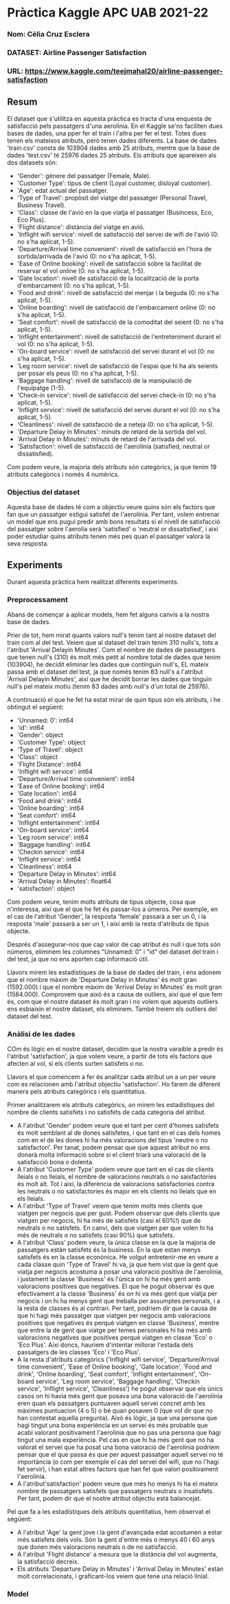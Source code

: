 # Pràctica Kaggle APC UAB 2021-22
### Nom: Cèlia Cruz Esclera
### DATASET: Airline Passenger Satisfaction
### URL: https://www.kaggle.com/teejmahal20/airline-passenger-satisfaction

## Resum
El dataset que s'utilitza en aquesta pràctica es tracta d'una enquesta de satisfacció pels passatgers d'una aerolínia.
En el Kaggle se'ns faciliten dues bases de dades, una pper fer el train i l'altra per fer el test. Totes dues tenen els mateixos atributs, però tenen dades diferents.
La base de dades 'train.csv' consta de 103904 dades amb 25 atributs, mentre que la base de dades 'test.csv' té 25976 dades 25 atributs.
Els atributs que apareixen als dos datasets són:
  - 'Gender': gènere del passatger (Female, Male).
  - 'Customer Type': tipus de client (Loyal customer, disloyal customer).
  - 'Age': edat actual del passatger.
  - 'Type of Travel': propòsit del viatge del passatger (Personal Travel, Business Travel).
  - 'Class': classe de l'avió en la que viatja el passatger (Busincess, Eco, Eco Plus).
  - 'Flight distance': distància del viatge en avió.
  - 'Inflight wifi service': nivell de satisfacció del servei de wifi de l'avió (0: no s'ha aplicat, 1-5).
  - 'Departure/Arrival time convenient': nivell de satisfacció en l'hora de sortida/arrivada de l'avió (0: no s'ha aplicat, 1-5).
  - 'Ease of Online booking': nivell de satisfacció sobre la facilitat de reservar el vol online (0: no s'ha aplicat, 1-5).
  - 'Gate location': nivell de satisfacció de la localització de la porta d'embarcament (0: no s'ha aplicat, 1-5).
  - 'Food and drink': nivell de satisfacció del menjar i la beguda (0: no s'ha aplicat, 1-5).
  - 'Online boarding': nivell de satisfacció de l'embarcament online (0: no s'ha aplicat, 1-5).
  - 'Seat comfort': nivell de satisfacció de la comoditat del seient (0: no s'ha aplicat, 1-5).
  - 'Inflight entertainment': nivell de satisfacció de l'entreteniment durant el vol (0: no s'ha aplicat, 1-5).
  - 'On-board service': nivell de satisfacció del servei durant el vol (0: no s'ha aplicat, 1-5).
  - 'Leg room service': nivell de satisfacció de l'espai que hi ha als seients per posar els peus (0: no s'ha aplicat, 1-5).
  - 'Baggage handling': nivell de satisfacció de la manipulació de l'equipatge (1-5).
  - 'Check-in service': nivell de satisfacció del servei check-in (0: no s'ha aplicat, 1-5).
  - 'Inflight service': nivell de satisfacció del servei durant el vol (0: no s'ha aplicat, 1-5).
  - 'Cleanliness': nivell de satisfacció de a neteja (0: no s'ha aplicat, 1-5).
  - 'Departure Delay in Minutes': minuts de retard de la sortida del vol.
  - 'Arrival Delay in Minutes': minuts de retard de l'arrivada del vol.
  - 'Satisfaction': nivell de satisfacció de l'aerolínia (satisfied, neutral or dissatisfied).

Com podem veure, la majoria dels atributs són categòrics, ja que tenim 19 atributs categòrics i només 4 numèrics.

### Objectius del dataset
Aquesta base de dades té com a objectiu veure quins són els factors que fan que un passatger estigui satisfet de l'aerolínia.
Per tant, volem entrenar un model que ens pugui predir amb bons resultats si el nivell de satisfacció del passatger sobre l'aerolía serà 'satisfied' o 'neutral or dissatisfied', i així poder estudiar quins atributs tenen més pes quan el passatger valora la seva resposta. 

## Experiments
Durant aquesta pràctica hem realitzat diferents experiments.

### Preprocessament
Abans de començar a aplicar models, hem fet alguns canvis a la nostra base de dades.

Prier de tot, hem mirat quants valors null's tenim tant al nostre dataset del train com al del test. Veiem que al dataset del train tenim 310 nulls's, tots a l'atribut 'Arrival Delayin Minutes'. Com el nombre de dades de passatgers que tenen null's (310) és molt més petit al nombre total de dades que tenim (103904), he decidit eliminar les dades  que continguin null's, EL mateix passa amb el dataset del test, ja que només tenim 83 null's a l'atribut 'Arrival Delayin Minutes', així que he decidit borrar les dades que tinguin null's pel mateix motiu (tenim 83 dades amb null's d'un total de 25976).

A continuació el que he fet ha estat mirar de quin tipus són els atributs, i he obtingut el següent:
- 'Unnamed: 0': int64  
- 'id': int64  
- 'Gender': object 
- 'Customer Type': object 
- 'Type of Travel': object 
- 'Class': object 
- 'Flight Distance': int64  
- 'Inflight wifi service': int64  
- 'Departure/Arrival time convenient': int64  
- 'Ease of Online booking': int64  
- 'Gate location': int64  
- 'Food and drink': int64  
- 'Online boarding': int64  
- 'Seat comfort': int64  
- 'Inflight entertainment': int64  
- 'On-board service': int64  
- 'Leg room service': int64  
- 'Baggage handling': int64  
- 'Checkin service': int64  
- 'Inflight service': int64  
- 'Cleanliness': int64  
- 'Departure Delay in Minutes': int64  
- 'Arrival Delay in Minutes': float64
- 'satisfaction': object

Com podem veure, tenim molts atributs de tipus objecte, cosa que n'interessa, així que el que he fet és passar-los a úmeros. Per exemple, en el cas de l'atribut 'Gender', la resposta 'female' passarà a ser un 0, i la resposta 'male' passarà a ser un 1, i així amb la resta d'atributs de tipus objecte.

Després d'assegurar-nos que cap valor de cap atribut és null i que tots són números, eliminem  les columnes "Unnamed: 0" i "id" del dataset del train i del test, ja que no ens aporten cap informació útil.

Llavors mirem les estadístiques de la base de dades del train, i ens adonem que el nombre màxim de 'Departure Delay in Minutes' és molt gran (1592.000) i que el nombre màxim de 'Arrival Delay in Minutes' és molt gran (1584.000). Comprovem que això és a causa de outliers, així que el que fem és, com que el nostre dataset és molt gran i no volem que aquests outliers ens esbiaixin el nostre dataset, els eliminem. També treiem els outliers del dataset del test.

### Anàlisi de les dades
COm és lògic en el nostre dataset, decidim que la nostra varaible a predir és l'atribut 'satisfaction', ja que volem veure, a partir de tots els factors que afecten al vol, si els clients surten satisfets o no.

Llavors el que comencem a fer és analitzar cada atribut un a un per veure com es relacionen amb l'atribut objectiu 'satisfaction'.  Ho farem de diferent manera pels atributs categòrics i els quantitatius.

Primer analitzarem els atributs categòrics, on mirem les estadístiques del nombre de clients satisfets i no satisfets de cada categoria del atribut.
- A l'atribut 'Gender' podem veure que el tant per cent d'homes satisfets és molt semblant al de dones satisfetes, i que tant en el cas dels homes com en el de les dones hi ha més valoracions del tipus 'neutre o no satisfactori'. Per tanat, podem pensar que que aquest atribut no ens donarà molta informació sobre si el client triarà una valoració de la satisfacció bona o dolenta.
- A l'atribut 'Customer Type' podem veure que tant en el cas de clients lleials o no lleials, el nombre de valoracions neutrals o no saisfactories és molt alt. Tot i així, la diferència de valoracions satisfactories contra les neutrals o no satisfactories és major en els clients no lleials que en els lleials.
- A l'atribut 'Type of Travel' veiem que tenim molts més clients que viatgen per negocis que per gust. Podem observar que dels clients que viatgen per negocis, hi ha més de satisfets (casi el 60%!) que de neutrals o no satisfets. En canvi, dels que viatgen per que volen hi ha més de neutrals o no satisfets (casi 90%) que satisfets.
- A l'atribut 'Class' podem veure, la única classe en la que la majoria de passatgers estàn satisfets és la business. En la que estan menys satisfets és en la classe econònica.
He volgut entretenir-me en veure a cada classe quin 'Type of Travel' hi va, ja que hem vist que la gent que viatja per negocis acostuma a posar una valoració positiva de l'aerolínia, i justament la classe 'Business' és l'única on hi ha més gent amb valoracions positives que negatives. El que he pogut observar és que efectivament a la classe 'Business' és on hi va més gent que viatja per negocis i on hi ha menys gent que treballa per assumptes personals, i a la resta de classes és al contrari. Per tant, podriem dir que la causa de que hi hagi més passatger que viatgen per negocis amb valoracions positives que negatives és perquè viatgen en classe 'Business', mentre que entre la de gent que viatge per temes personales hi ha més amb valoracions negatives que positives perquè viatgen en classe 'Eco' o 'Eco Plus'. Així doncs, hauriem d'intentar millorar l'estada dels passatgers de les classes 'Eco' i 'Eco Plus'.
- A la resta d'atributs categòrics ('Inflight wifi service', 'Departure/Arrival time convenient', 'Ease of Online booking', 'Gate location', 'Food and drink', 'Online boarding', 'Seat comfort', 'Inflight entertainment', 'On-board service', 'Leg room service', 'Baggage handling', 'Checkin service', 'Inflight service', 'Cleanliness') he pogut observar que els únics casos on hi havia més gent que posava una bona valoració de l'aerolínia eren quan els passatgers puntuaven aquell servei concret amb les màximes puntuacion (4 o 5) o bé quan posaven 0 (que vol dir que no han contestat aquella pregunta). Això és lògic, ja que una persona que hagi tingut una bona experiència en un servei és més probable que acabi valorant positivament l'aerolínia que no pas una persona que hagi tingut una mala experiència. Pel cas en que hi ha més gent que no ha valorat el servei que ha posat una bona valoració de l'aerolínia podríem pensar que el que passa és que per aquest passatger aquell servei no té importància (o com per exemple el cas del servei del wifi, que no l'hagi fet servir), i han estat altres factors que han fet que valori positivament l'aerolínia.
- A l'atribut'satisfaction' podem veure que més ho menys hi ha el mateix nombre de passatgers satisfets que passatgers neutrals o insatisfets. Per tant, podem dir que el nostre atribut objectiu està balancejat.

Pel que fa a les estadístiques dels atributs quantitatius, hem observat el següent:
- A l'atribut 'Age' la gent jove i la gent d'avançada edat acostumen a estar més satisfets dels vols. Són la gent d'entre més o menys 40 i 60 anys que donen més valoracions neutrals o de no satisfacció.
- A l'atribut 'Flight distance' a mesura  que  la distància del vol augmenta, la satisfacció decreix.
- Els atributs 'Departure Delay in Minutes' i 'Arrival Delay in Minutes' estàn molt correlacionats, i graficant-los veiem que tene una relació linial.

### Model
